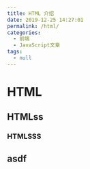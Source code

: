 ```yaml
---
title: HTML 介绍
date: 2019-12-25 14:27:01
permalink: /html/
categories: 
  - 前端
  - JavaScript文章
tags: 
  - null
---
```


# HTML

## HTMLss

### HTMLSSS

## asdf